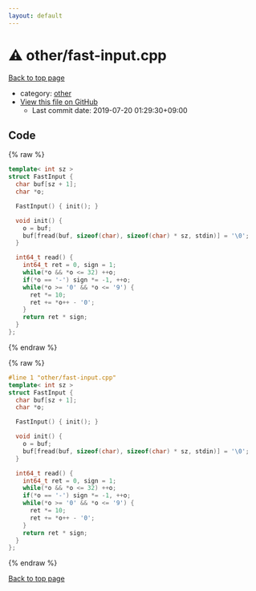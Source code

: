 ```yaml
---
layout: default
---
```


<!-- mathjax config similar to math.stackexchange -->
<script type="text/javascript" async
  src="https://cdnjs.cloudflare.com/ajax/libs/mathjax/2.7.5/MathJax.js?config=TeX-MML-AM_CHTML">
</script>
<script type="text/x-mathjax-config">
  MathJax.Hub.Config({
    TeX: { equationNumbers: { autoNumber: "AMS" }},
    tex2jax: {
      inlineMath: [ ['$','$'] ],
      processEscapes: true
    },
    "HTML-CSS": { matchFontHeight: false },
    displayAlign: "left",
    displayIndent: "2em"
  });
</script>

<script type="text/javascript" src="https://cdnjs.cloudflare.com/ajax/libs/jquery/3.4.1/jquery.min.js"></script>
<script src="https://cdn.jsdelivr.net/npm/jquery-balloon-js@1.1.2/jquery.balloon.min.js" integrity="sha256-ZEYs9VrgAeNuPvs15E39OsyOJaIkXEEt10fzxJ20+2I=" crossorigin="anonymous"></script>
<script type="text/javascript" src="../../assets/js/copy-button.js"></script>
<link rel="stylesheet" href="../../assets/css/copy-button.css" />


# :warning: other/fast-input.cpp

<a href="../../index.html">Back to top page</a>

* category: <a href="../../index.html#795f3202b17cb6bc3d4b771d8c6c9eaf">other</a>
* <a href="{{ site.github.repository_url }}/blob/master/other/fast-input.cpp">View this file on GitHub</a>
    - Last commit date: 2019-07-20 01:29:30+09:00




## Code

<a id="unbundled"></a>
{% raw %}
```cpp
template< int sz >
struct FastInput {
  char buf[sz + 1];
  char *o;

  FastInput() { init(); }

  void init() {
    o = buf;
    buf[fread(buf, sizeof(char), sizeof(char) * sz, stdin)] = '\0';
  }

  int64_t read() {
    int64_t ret = 0, sign = 1;
    while(*o && *o <= 32) ++o;
    if(*o == '-') sign *= -1, ++o;
    while(*o >= '0' && *o <= '9') {
      ret *= 10;
      ret += *o++ - '0';
    }
    return ret * sign;
  }
};

```
{% endraw %}

<a id="bundled"></a>
{% raw %}
```cpp
#line 1 "other/fast-input.cpp"
template< int sz >
struct FastInput {
  char buf[sz + 1];
  char *o;

  FastInput() { init(); }

  void init() {
    o = buf;
    buf[fread(buf, sizeof(char), sizeof(char) * sz, stdin)] = '\0';
  }

  int64_t read() {
    int64_t ret = 0, sign = 1;
    while(*o && *o <= 32) ++o;
    if(*o == '-') sign *= -1, ++o;
    while(*o >= '0' && *o <= '9') {
      ret *= 10;
      ret += *o++ - '0';
    }
    return ret * sign;
  }
};

```
{% endraw %}

<a href="../../index.html">Back to top page</a>

